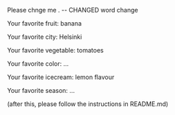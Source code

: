 
Please chnge me . -- CHANGED word change



Your favorite fruit: banana

Your favorite city: Helsinki

Your favorite vegetable: tomatoes

Your favorite color: ...

Your favorite icecream: lemon flavour

Your favorite season: ...


(after this, please follow the instructions in README.md)


